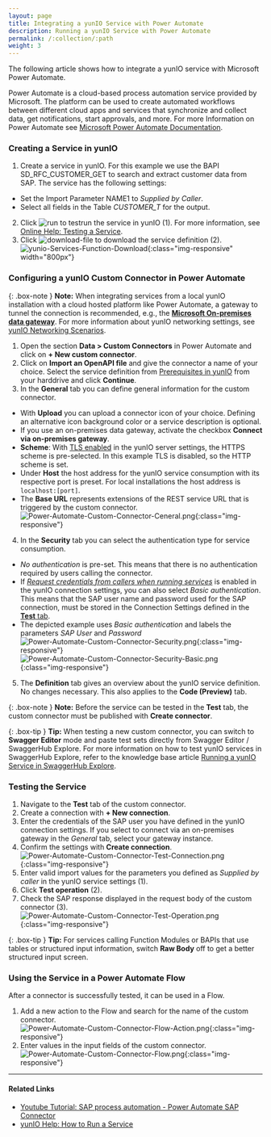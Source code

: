 ```yaml
---
layout: page
title: Integrating a yunIO Service with Power Automate
description: Running a yunIO Service with Power Automate
permalink: /:collection/:path
weight: 3
---
```


The following article shows how to integrate a yunIO service with Microsoft Power Automate.

Power Automate is a cloud-based process automation service provided by Microsoft. 
The platform can be used to create automated workflows between different cloud apps and services that synchronize and collect data, get notifications, start approvals, and more. 
For more Information on Power Automate see [Microsoft Power Automate Documentation](https://docs.microsoft.com/en-us/power-automate/).


### Creating a Service in yunIO

1. Create a service in yunIO. For this example we use the BAPI SD_RFC_CUSTOMER_GET to search and extract customer data from SAP. 
The service has the following settings:<br>
- Set the Import Parameter NAME1 to *Supplied by Caller*.
- Select all fields in the Table *CUSTOMER_T* for the output.
2. Click ![run](/img/contents/yunio/run-icon.png) to testrun the service in yunIO (1). For more information, see [Online Help: Testing a Service](https://help.theobald-software.com/en/yunio/run-services#testing-a-service).
3. Click ![download-file](/img/contents/yunio/download.png) to download the service definition (2).<br>
![yunio-Services-Function-Download](/img/contents/yunio/yunio-run-services-function-download.png){:class="img-responsive" width="800px"}


### Configuring a yunIO Custom Connector in Power Automate

{: .box-note }
**Note:** When integrating services from a local yunIO installation with a cloud hosted platform like Power Automate, a gateway to tunnel the connection is recommended, e.g., the [**Microsoft On-premises data gateway**](https://docs.microsoft.com/en-us/data-integration/gateway/).
For more information about yunIO networking settings, see [yunIO Networking Scenarios](https://kb.theobald-software.com/yunio/networking).

1. Open the section **Data > Custom Connectors** in Power Automate and click on **+ New custom connector**.
2. Click on **Import an OpenAPI file** and give the connector a name of your choice. Select the service definition from [Prerequisites in yunIO](#prerequisites-in-yunio) from your harddrive and click **Continue**. 
3. In the **General** tab you can define general information for the custom connector. <br> 
- With **Upload** you can upload a connector icon of your choice. Defining an alternative icon background color or a service description is optional.  
- If you use an on-premises data gateway, activate the checkbox **Connect via on-premises gateway**.<br>
- **Scheme**: With [TLS enabled](https://help.theobald-software.com/en/yunio/server-settings#transport-layer-security) in the yunIO server settings, the HTTPS scheme is pre-selected. In this example TLS is disabled, so the HTTP scheme is set.<br> 
- Under **Host** the host address for the yunIO service consumption with its respective port is preset. For local installations the host address is `localhost:[port]`.<br> 
- The **Base URL** represents extensions of the REST service URL that is triggered by the custom connector. <br>
![Power-Automate-Custom-Connector-Ceneral.png](/img/contents/yunio/power-automate-custom-connector-general.png){:class="img-responsive"}
4. In the **Security** tab you can select the authentication type for service consumption. <br> 
- *No authentication* is pre-set. This means that there is no authentication required by users calling the connector. <br>
- If [*Request credentials from callers when running services*](https://help.theobald-software.com/en/yunio/sap-connection#authentication) is enabled in the yunIO connection settings, you can also select *Basic authentication*. 
This means that the SAP user name and password used for the SAP connection, must be stored in the Connection Settings defined in the [**Test** tab](#testing-the-service).
- The depicted example uses *Basic authentication* and labels the parameters *SAP User* and *Password*
![Power-Automate-Custom-Connector-Security.png](/img/contents/yunio/power-automate-custom-connector-security.png){:class="img-responsive"} 
![Power-Automate-Custom-Connector-Security-Basic.png](/img/contents/yunio/power-automate-custom-connector-security-basic.png){:class="img-responsive"} 
5. The **Definition** tab gives an overview about the yunIO service definition. No changes necessary. This also applies to the **Code (Preview)** tab.

{: .box-note }
**Note:** Before the service can be tested in the **Test** tab, the custom connector must be published with **Create connector**. 

{: .box-tip }
**Tip:** When testing a new custom connector, you can switch to **Swagger Editor** mode and paste test sets directly from Swagger Editor / SwaggerHub Explore.
For more information on how to test yunIO services in SwaggerHub Explore, refer to the knowledge base article [Running a yunIO Service in SwaggerHub Explore](https://kb.theobald-software.com/yunio/running-a-yunio-service-in-swagger-hub).

### Testing the Service

1. Navigate to the **Test** tab of the custom connector. <br>
2. Create a connection with **+ New connection**. 
3. Enter the credentials of the SAP user you have defined in the yunIO connection settings. If you select to connect via an on-premises gateway in the *General* tab, select your gateway instance.
4. Confirm the settings with **Create connection**.<br>
![Power-Automate-Custom-Connector-Test-Connection.png](/img/contents/yunio/power-automate-custom-connector-test-connection.png){:class="img-responsive"} 
5. Enter valid import values for the parameters you defined as *Supplied by caller* in the yunIO service settings (1). 
6. Click **Test operation** (2). 
7. Check the SAP response displayed in the request body of the custom connector (3). <bR>
![Power-Automate-Custom-Connector-Test-Operation.png](/img/contents/yunio/power-automate-custom-connector-test-operation.png){:class="img-responsive"} 

{: .box-tip }
**Tip:** For services calling Function Modules or BAPIs that use tables or structured input information, switch **Raw Body** off to get a better structured input screen.


### Using the Service in a Power Automate Flow
After a connector is successfully tested, it can be used in a Flow. 
1. Add a new action to the Flow and search for the name of the custom connector. <br>
![Power-Automate-Custom-Connector-Flow-Action.png](/img/contents/yunio/power-automate-custom-connector-flow-action.png){:class="img-responsive"} 
2. Enter values in the input fields of the custom connector. <br>
![Power-Automate-Custom-Connector-Flow.png](/img/contents/yunio/power-automate-custom-connector-flow.png){:class="img-responsive"} 

******

#### Related Links
- [Youtube Tutorial: SAP process automation - Power Automate SAP Connector](https://www.youtube.com/watch?v=k_yL8Bphfus)
- [yunIO Help: How to Run a Service](https://help.theobald-software.com/en/yunio#how-to-run-a-service)

